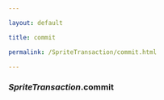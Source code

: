 ```yaml
---

layout: default

title: commit

permalink: /SpriteTransaction/commit.html

---
```


### _SpriteTransaction_.commit

